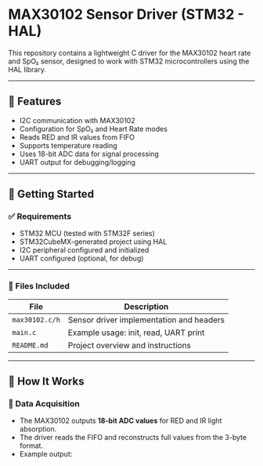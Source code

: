 # MAX30102 Sensor Driver (STM32 - HAL)

This repository contains a lightweight C driver for the MAX30102 heart rate and SpO₂ sensor, designed to work with STM32 microcontrollers using the HAL library.

---

## 📌 Features

- I2C communication with MAX30102
- Configuration for SpO₂ and Heart Rate modes
- Reads RED and IR values from FIFO
- Supports temperature reading
- Uses 18-bit ADC data for signal processing
- UART output for debugging/logging

---

## 🚀 Getting Started

### ✅ Requirements

- STM32 MCU (tested with STM32F series)
- STM32CubeMX-generated project using HAL
- I2C peripheral configured and initialized
- UART configured (optional, for debug)

---

### 🧩 Files Included

| File              | Description                                |
|------------------|--------------------------------------------|
| `max30102.c/h`    | Sensor driver implementation and headers   |
| `main.c`          | Example usage: init, read, UART print      |
| `README.md`       | Project overview and instructions          |

---

## 📖 How It Works

### 🔄 Data Acquisition

- The MAX30102 outputs **18-bit ADC values** for RED and IR light absorption.
- The driver reads the FIFO and reconstructs full values from the 3-byte format.
- Example output:
